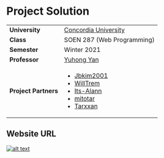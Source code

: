 Project Solution
================================


<table>
  <tr>
    <td><strong>University</strong></td><td><a href="http://www.concordia.ca/">Concordia University</a></td>
  </tr>
  <tr>
    <td><strong>Class</strong></td><td>SOEN 287 (Web Programming)</td>
  </tr>
  <tr>
    <td><strong>Semester</strong></td><td>Winter 2021</td>
  </tr>
  <tr>
    <td><strong>Professor</strong></td><td><a href="https://users.encs.concordia.ca/~yuhong/">Yuhong Yan</a></td>
  </tr>
   <tr>
    <td><strong>Project Partners</strong></td><td>
     <ul>
       <li><a href="https://github.com/Jbkim2001">Jbkim2001</a></li>
       <li><a href="https://github.com/WillTrem">WillTrem</a></li>
       <li><a href="https://github.com/Its-Alann">Its-Alann</a></li>
       <li><a href="https://github.com/mitotar">mitotar</a></li>
       <li><a href="https://github.com/Tarxxan">Tarxxan</a></li>
     </ul>
     </td>
  </tr>
</table>

## Website URL
<a href="https://mcjawz.herokuapp.com/">![alt text](https://raw.githubusercontent.com/Zafirmk/SOEN-287/main/images/favicon.ico "Title")</a>


